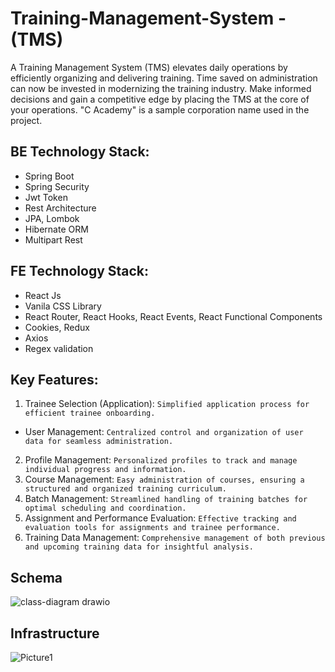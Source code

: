 # Training-Management-System - (TMS)

A Training Management System (TMS) elevates daily operations by efficiently organizing and delivering training. Time saved on administration can now be invested in modernizing the training industry. Make informed decisions and gain a competitive edge by placing the TMS at the core of your operations. "C Academy" is a sample corporation name used in the project.

## BE Technology Stack:
- Spring Boot
- Spring Security
- Jwt Token
- Rest Architecture
- JPA, Lombok
- Hibernate ORM
- Multipart Rest
## FE Technology Stack:
- React Js
- Vanila CSS Library
- React Router, React Hooks, React Events, React Functional Components
- Cookies, Redux
- Axios
- Regex validation

## Key Features:

1. Trainee Selection (Application):
```Simplified application process for efficient trainee onboarding.```

- User Management:
```Centralized control and organization of user data for seamless administration.```
2. Profile Management:
```Personalized profiles to track and manage individual progress and information.```
3. Course Management:
```Easy administration of courses, ensuring a structured and organized training curriculum.```
4. Batch Management:
```Streamlined handling of training batches for optimal scheduling and coordination.```
5. Assignment and Performance Evaluation:
```Effective tracking and evaluation tools for assignments and trainee performance.```
6. Training Data Management:
```Comprehensive management of both previous and upcoming training data for insightful analysis.```

## Schema

![class-diagram drawio](https://github.com/FzArnob/Training-Management-System/assets/67764367/288d5cbe-db19-4ac7-a85f-46c8fa20d479)

## Infrastructure

![Picture1](https://github.com/FzArnob/Training-Management-System/assets/67764367/9be57ad6-c479-41c9-a95a-84dbaa4ca390)
